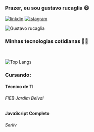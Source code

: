### Prazer, eu sou gustavo rucaglia 😄

[![linkdin](https://img.shields.io/badge/LinkedIn-0077B5?style=for-the-badge&logo=linkedin&logoColor=white)](https://www.linkedin.com/in/gustavo-rucaglia-bozetti-santiago-031888248/)
[![istagram](https://img.shields.io/badge/Instagram-E4405F?style=for-the-badge&logo=instagram&logoColor=white)](https://www.instagram.com/tangerina696/)

![Gustavo rucaglia](https://github-readme-stats.vercel.app/api?username=gustavo-bozetti&show_icons=true&theme=radical)


### Minhas tecnologias cotidianas 🧑‍💻
<br>

![Top Langs](https://github-readme-stats.vercel.app/api/top-langs/?username=gustavo-bozetti&layout=compact)

<h3>Cursando:</h3>

<h4>Técnico de TI</h4>
<h6>FIEB Jardim Belval</h6>
<h4> JavaScript Completo</h4>
<h6>Serliv<h6>
